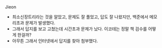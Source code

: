 Jieon
- 최소신장트리라는 것을 알았고, 문제도 잘 풀었고, 답도 잘 나왔지만, 백준에서 메모리초과 문제가 발생했다.
- 그래서 답지를 보고 고쳤는데 시간초과 문제가 났다. 이코테는 정말 책 검수를 어떻게 한걸까?
- 아무튼 그래서 인터넷에서 답지를 찾아 첨부했다.